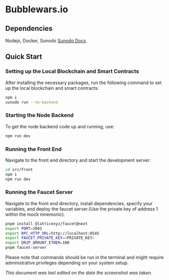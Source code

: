 # Bubblewars.io

## Dependencies
Nodejs, Docker, Sunodo [Sunodo Docs](https://docs.sunodo.io/guide/introduction/installing).

## Quick Start

### Setting up the Local Blockchain and Smart Contracts

After installing the necessary packages, run the following command to set up the local blockchain and smart contracts:

```bash
npm i
sunodo run --no-backend
```

### Starting the Node Backend

To get the node backend code up and running, use:

```bash
npm run dev
```

### Running the Front End

Navigate to the front end directory and start the development server:

```bash
cd src/front
npm i
npm run dev
```

### Running the Faucet Server

Navigate to the front end directory, install dependencies, specify your variables, and deploy the faucet server.(Use the private key of address 1 within the mock mnemonic).

```bash
pnpm install @latticexyz/faucet@next
export PORT=2001 
export RPC_HTTP_URL=http://localhost:8545 
export FAUCET_PRIVATE_KEY=<PRIVATE_KEY>
export DRIP_AMOUNT_ETHER=100 
pnpm faucet-server
```


Please note that commands should be run in the terminal and might require administrative privileges depending on your system setup.

*This document was last edited on the date the screenshot was taken.*
